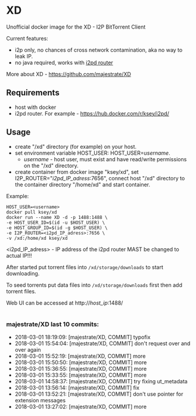 # XD
Unofficial docker image for the XD - I2P BitTorrent Client

Current features:

* i2p only, no chances of cross network contamination, aka no way to leak IP.
* no java required, works with [i2pd router](https://github.com/purplei2p/i2pd)

More about XD - https://github.com/majestrate/XD

## Requirements

* host with docker
* i2pd router. For example - https://hub.docker.com/r/ksey/i2pd/

## Usage

* create "/xd" directory (for example) on your host.
* set environment variable HOST_USER: HOST_USER=*username*.
  - *username* - host user, must exist and have read/write permissions on the "/xd" directory.
* create container from docker image "ksey/xd", set I2P_ROUTER="*i2pd_IP_adress*:7656", connect host "/xd" directory to the container directory "/home/xd" and start container.

Example:
```
HOST_USER=<username>
docker pull ksey/xd
docker run --name XD -d -p 1488:1488 \
-e HOST_USER_ID=$(id -u $HOST_USER) \
-e HOST_GROUP_ID=$(id -g $HOST_USER) \
-e I2P_ROUTER=<i2pd_IP_adress>:7656 \
-v /xd:/home/xd ksey/xd

```
<i2pd_IP_adress> - IP address of the i2pd router MAST be changed to actual IP!!!

After started put torrent files into `/xd/storage/downloads` to start downloading.

To seed torrents put data files into `/xd/storage/downloads` first then add torrent files.

Web UI can be accessed at http://*host_ip*:1488/













































































































































































# #
### majestrate/XD last 10 commits:
* 2018-03-01 18:19:09: [majestrate/XD, COMMIT] typofix
* 2018-03-01 15:54:04: [majestrate/XD, COMMIT] don't request over and over again
* 2018-03-01 15:52:19: [majestrate/XD, COMMIT] more
* 2018-03-01 15:50:50: [majestrate/XD, COMMIT] more
* 2018-03-01 15:36:55: [majestrate/XD, COMMIT] more
* 2018-03-01 15:33:55: [majestrate/XD, COMMIT] more
* 2018-03-01 14:58:37: [majestrate/XD, COMMIT] try fixing ut_metadata
* 2018-03-01 13:56:14: [majestrate/XD, COMMIT] fix
* 2018-03-01 13:52:21: [majestrate/XD, COMMIT] don't use pointer for extension messages
* 2018-03-01 13:27:02: [majestrate/XD, COMMIT] more
